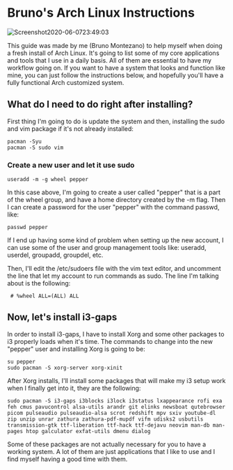 # Bruno's Arch Linux Instructions


![Screenshot2020-06-0723:49:03](https://user-images.githubusercontent.com/65104127/83988413-a9c5e880-a932-11ea-8aa0-16465fd28b61.png)

This guide was made by me (Bruno Montezano) to help myself when doing a fresh install of Arch Linux. It's going to list some of my core applications and tools that I use in a daily basis. All of them are essential to have my workflow going on. If you want to have a system that looks and function like mine, you can just follow the instructions below, and hopefully you'll have a fully functional Arch customized system.

## What do I need to do right after installing?

First thing I'm going to do is update the system and then, installing the sudo and vim package if it's not already installed:

```
pacman -Syu
pacman -S sudo vim
```

### Create a new user and let it use sudo

```
useradd -m -g wheel pepper
```

In this case above, I'm going to create a user called "pepper" that is a part of the wheel group, and have a home directory created by the -m flag. Then I can create a password for the user "pepper" with the command passwd, like:

```
passwd pepper
```

If I end up having some kind of problem when setting up the new account, I can use some of the user and group management tools like: useradd, userdel, groupadd, groupdel, etc.

Then, I'll edit the /etc/sudoers file with the vim text editor, and uncomment the line that let my account to run commands as sudo. The line I'm talking about is the following:

```
 # %wheel ALL=(ALL) ALL
```

## Now, let's install i3-gaps

In order to install i3-gaps, I have to install Xorg and some other packages to i3 properly loads when it's time. The commands to change into the new "pepper" user and installing Xorg is going to be:

```
su pepper
sudo pacman -S xorg-server xorg-xinit
```

After Xorg installs, I'll install some packages that will make my i3 setup work when I finally get into it, they are the following:

```
sudo pacman -S i3-gaps i3blocks i3lock i3status lxappearance rofi exa feh cmus pavucontrol alsa-utils arandr git elinks newsboat qutebrowser picom pulseaudio pulseaudio-alsa scrot redshift mpv sxiv youtube-dl zip unzip unrar zathura zathura-pdf-mupdf vifm udisks2 usbutils transmission-gtk ttf-liberation ttf-hack ttf-dejavu neovim man-db man-pages htop galculator exfat-utils dmenu dialog
```

Some of these packages are not actually necessary for you to have a working system. A lot of them are just applications that I like to use and I find myself having a good time with them.
